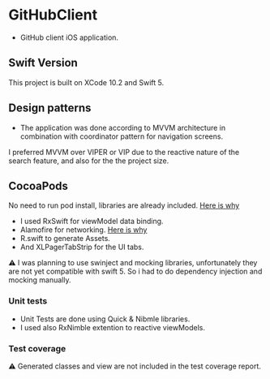 # GitHubClient


- GitHub client iOS application.

## Swift Version

This project is built on XCode 10.2 and Swift 5. 

## Design patterns

- The application was done according to MVVM architecture in combination with coordinator pattern for navigation screens.

<aside class="notice">
I preferred MVVM over VIPER or VIP due to the reactive nature of the search feature, and  also for the the project size.
</aside>

## CocoaPods

No need to run pod install, libraries are already included. [Here is why](https://stackoverflow.com/questions/9446644/what-goes-into-your-gitignore-if-youre-using-cocoapods)

- I used RxSwift for viewModel data binding.
- Alamofire for networking. [Here is why](https://www.avanderlee.com/swift/alamofire-vs-urlsession/)
- R.swift to generate Assets.
- And XLPagerTabStrip for the UI tabs.

<aside class="warning">
⚠️  I was planning to use swinject and mocking libraries, unfortunately they are not yet compatible with swift 5. So i had to do dependency injection and mocking manually.
</aside>

### Unit tests

- Unit Tests are done using Quick & Nibmle libraries.
- I used also RxNimble extention to reactive viewModels. 

### Test coverage

<aside class="warning">
⚠️  Generated classes and view are not included in the test coverage report.
</aside>


